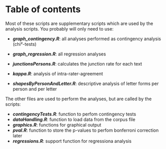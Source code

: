# Table of contents

Most of these scripts are supplementary scripts which are used by the analysis scripts. You probably will only need to use:

- ***graph_contingency.R***: all analyses performed as contingency analysis (chi²-tests)

- ***graph_regression.R***: all regression analyses

- ***junctionsPersons.R***: calculates the junction rate for each text

- ***kappa.R***: analysis of intra-rater-agreement

- ***shapesByPersonAndLetter.R***: descriptive analysis of letter forms per person and per letter

The other files are used to perform the analyses, but are called by the scripts:

- ***contingencyTests.R***: function to perfom contingency tests
- ***dataHandling.R***: function to load data from the corpus file
- ***graphics.R***: functions for graphical output
- ***pval.R***: function to store the p-values to perfom bonferroni correction later
- ***regressions.R***: support function for regressiona analysis
